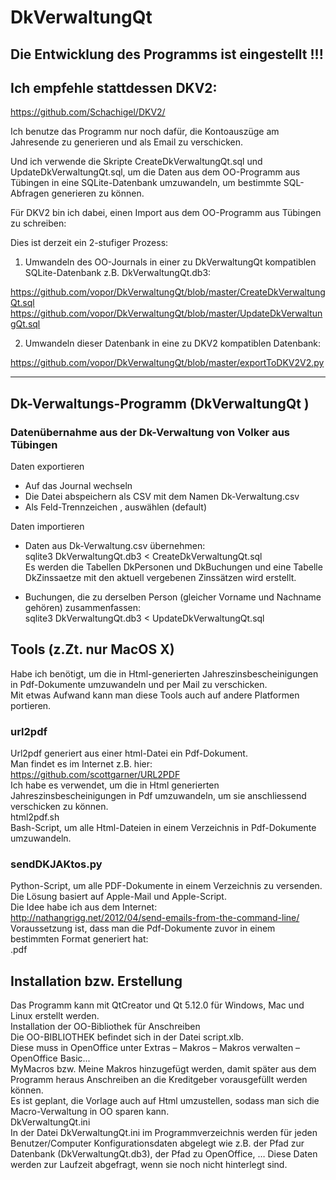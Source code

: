 # DkVerwaltungQt

## Die Entwicklung des Programms ist eingestellt !!!
  
## Ich empfehle stattdessen DKV2:  
https://github.com/Schachigel/DKV2/  
  
Ich benutze das Programm nur noch dafür, die Kontoauszüge am Jahresende zu generieren und als Email zu verschicken.

Und ich verwende die Skripte CreateDkVerwaltungQt.sql und UpdateDkVerwaltungQt.sql, um die Daten aus dem OO-Programm aus Tübingen in eine SQLite-Datenbank umzuwandeln, um bestimmte SQL-Abfragen generieren zu können.

Für DKV2 bin ich dabei, einen Import aus dem OO-Programm aus Tübingen zu schreiben:  

Dies ist derzeit ein 2-stufiger Prozess:  

1) Umwandeln des OO-Journals in einer zu DkVerwaltungQt kompatiblen SQLite-Datenbank z.B. DkVerwaltungQt.db3:  

https://github.com/vopor/DkVerwaltungQt/blob/master/CreateDkVerwaltungQt.sql  
https://github.com/vopor/DkVerwaltungQt/blob/master/UpdateDkVerwaltungQt.sql  

2) Umwandeln dieser Datenbank in eine zu DKV2 kompatiblen Datenbank:  

https://github.com/vopor/DkVerwaltungQt/blob/master/exportToDKV2V2.py  
  

---
  
  
## Dk-Verwaltungs-Programm  (DkVerwaltungQt  )
  
### Datenübernahme aus der Dk-Verwaltung von Volker aus Tübingen  
  
Daten exportieren  
  
- Auf das Journal wechseln  
- Die Datei abspeichern als CSV mit dem Namen Dk-Verwaltung.csv  
- Als Feld-Trennzeichen , auswählen (default)  

Daten importieren  
  
- Daten aus Dk-Verwaltung.csv übernehmen:  
sqlite3 DkVerwaltungQt.db3 < CreateDkVerwaltungQt.sql  
Es werden die Tabellen DkPersonen und DkBuchungen und eine Tabelle DkZinssaetze mit den aktuell vergebenen Zinssätzen wird erstellt.  

- Buchungen, die zu derselben Person (gleicher Vorname und Nachname gehören) zusammenfassen:  
sqlite3 DkVerwaltungQt.db3 < UpdateDkVerwaltungQt.sql  
  
  
  
## Tools (z.Zt. nur MacOS X)  
  

Habe ich benötigt, um die in Html-generierten Jahreszinsbescheinigungen in Pdf-Dokumente umzuwandeln und per Mail zu verschicken.  
Mit etwas Aufwand kann man diese Tools auch auf andere Platformen portieren.  
   
### url2pdf  
Url2pdf generiert aus einer html-Datei ein Pdf-Dokument.  
Man findet es im Internet z.B. hier:  
https://github.com/scottgarner/URL2PDF  
Ich habe es verwendet, um die in Html generierten Jahreszinsbescheinigungen in Pdf umzuwandeln, um sie anschliessend verschicken zu können.  
html2pdf.sh  
Bash-Script, um alle Html-Dateien in einem Verzeichnis in Pdf-Dokumente umzuwandeln.  

### sendDKJAKtos.py  
  

Python-Script, um alle PDF-Dokumente in einem Verzeichnis zu versenden.  
Die Lösung basiert auf Apple-Mail und Apple-Script.  
Die Idee habe ich aus dem Internet:   
http://nathangrigg.net/2012/04/send-emails-from-the-command-line/  
Voraussetzung ist, dass man die Pdf-Dokumente zuvor in einem bestimmten Format generiert hat:  
<Email-Adresse>_<Vorname>_<Nameame>.pdf  
 

## Installation  bzw. Erstellung  
  
Das Programm kann mit QtCreator und Qt 5.12.0 für Windows, Mac und Linux erstellt werden.  
Installation der OO-Bibliothek für Anschreiben  
Die OO-BIBLIOTHEK befindet sich in der Datei script.xlb.  
Diese muss in OpenOffice unter Extras – Makros – Makros verwalten – OpenOffice Basic...  
MyMacros bzw. Meine Makros hinzugefügt werden, damit später aus dem Programm heraus Anschreiben an die Kreditgeber vorausgefüllt werden können.  
Es ist geplant, die Vorlage auch auf Html umzustellen, sodass man sich die Macro-Verwaltung in OO sparen kann.  
DkVerwaltungQt.ini  
In der Datei DkVerwaltungQt.ini im Programmverzeichnis werden für jeden Benutzer/Computer Konfigurationsdaten abgelegt wie z.B. der Pfad zur Datenbank (DkVerwaltungQt.db3), der Pfad zu OpenOffice, … Diese Daten werden zur Laufzeit abgefragt, wenn sie noch nicht hinterlegt sind.  
  
